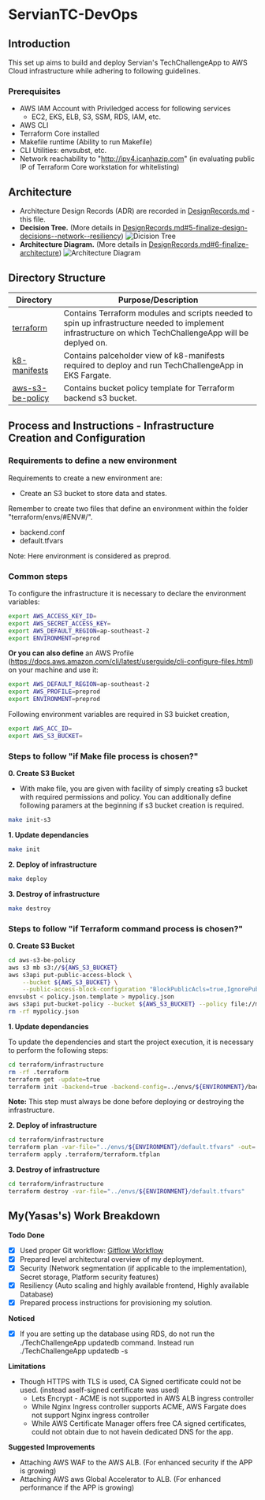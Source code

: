 # ServianTC-DevOps

Introduction
-------------------------------
This set up aims to build and deploy Servian's TechChallengeApp to AWS Cloud infrastructure while adhering to following guidelines. 

### **Prerequisites**
* AWS IAM Account with Priviledged access for following services
  * EC2, EKS, ELB, S3, SSM, RDS, IAM, etc.
* AWS CLI
* Terraform Core installed
* Makefile runtime (Ability to run Makefile)
* CLI Utilities: envsubst, etc.
* Network reachability to "http://ipv4.icanhazip.com" (in evaluating public IP of Terraform Core workstation for whitelisting)


## Architecture
* Architecture Design Records (ADR) are recorded in  [DesignRecords.md](DesignRecords.md) - this file.
* **Decision Tree.** (More details in [DesignRecords.md#5-finalize-design-decisions--network--resiliency](DesignRecords.md))
![Dicision Tree](https://drive.google.com/uc?export=view&id=1HuJ2VeDUPYWcw1bbTTnTkn9LgqISUuCz)
* **Architecture Diagram.** (More details in [DesignRecords.md#6-finalize-architecture](DesignRecords.md))
![Architecture Diagram](https://drive.google.com/uc?export=view&id=1Alyc_8pXIag2RCma3BkUI7tkGjUi6wor)

## Directory Structure
| Directory                | Purpose/Description                                                                                                                                              |
|--------------------------|------------------------------------------------------------------------------------------------------------------------------------------------------------------|
| [terraform](./terraform) | Contains Terraform modules and scripts needed to spin up infrastructure needed to implement infrastructure on which TechChallengeApp will be deplyed on.
| [k8-manifests](./k8-manifests)     | Contains palceholder view of k8-manifests required to deploy and run TechChallengeApp in EKS Fargate.                                                                   |
| [aws-s3-be-policy](./aws-s3-be-policy)     | Contains bucket policy template for Terraform backend s3 bucket.                                                                   |



## Process and Instructions - Infrastructure Creation and Configuration

### Requirements to define a new environment

Requirements to create a new environment are:
- Create an S3 bucket to store data and states.

Remember to create two files that define an environment within the folder "terraform/envs/#ENV#/".
- backend.conf
- default.tfvars

Note: Here environment is considered as preprod.

### Common steps

To configure the infrastructure it is necessary to declare the environment variables:

```bash
export AWS_ACCESS_KEY_ID=
export AWS_SECRET_ACCESS_KEY=
export AWS_DEFAULT_REGION=ap-southeast-2
export ENVIRONMENT=preprod
```

**Or you can also define** an AWS Profile (https://docs.aws.amazon.com/cli/latest/userguide/cli-configure-files.html) on your machine and use it:

```bash
export AWS_DEFAULT_REGION=ap-southeast-2
export AWS_PROFILE=preprod
export ENVIRONMENT=preprod
```

Following environment variables are required in S3 buicket creation,
```bash
export AWS_ACC_ID=
export AWS_S3_BUCKET=
```

### Steps to follow "if Make file process is chosen?"
**0. Create S3 Bucket**
* With make file, you are given with facility of simply creating s3 bucket with required permissions and policy. You can additionally define following paramers at the beginning if s3 bucket creation is required.

```bash
make init-s3
```

**1. Update dependancies**
```bash
make init
```

**2. Deploy of infrastructure**
```bash
make deploy
```

**3. Destroy of infrastructure**
```bash
make destroy
```

### Steps to follow "if Terraform command process is chosen?"
**0. Create S3 Bucket**
```bash
cd aws-s3-be-policy
aws s3 mb s3://${AWS_S3_BUCKET}
aws s3api put-public-access-block \
    --bucket ${AWS_S3_BUCKET} \
    --public-access-block-configuration "BlockPublicAcls=true,IgnorePublicAcls=true,BlockPublicPolicy=true,RestrictPublicBuckets=true"
envsubst < policy.json.template > mypolicy.json
aws s3api put-bucket-policy --bucket ${AWS_S3_BUCKET} --policy file://mypolicy.json
rm -rf mypolicy.json
```

**1. Update dependancies**

To update the dependencies and start the project execution, it is necessary to perform the following steps:

```bash
cd terraform/infrastructure
rm -rf .terraform
terraform get -update=true
terraform init -backend=true -backend-config=../envs/${ENVIRONMENT}/backend.conf
```
**Note:** This step must always be done before deploying or destroying the infrastructure.

**2. Deploy of infrastructure**


```bash
cd terraform/infrastructure
terraform plan -var-file="../envs/${ENVIRONMENT}/default.tfvars" -out=.terraform/terraform.tfplan
terraform apply .terraform/terraform.tfplan
```

**3. Destroy of infrastructure**

```bash
cd terraform/infrastructure
terraform destroy -var-file="../envs/${ENVIRONMENT}/default.tfvars"
```



My(Yasas's) Work Breakdown
-------------------------------
**Todo**
**Done**
- [x] Used proper Git workflow: [Gitflow Workflow](https://www.atlassian.com/git/tutorials/comparing-workflows/gitflow-workflow)
- [X] Prepared level architectural overview of my deployment.
- [X] Security (Network segmentation (if applicable to the implementation), Secret storage, Platform security features)
- [X] Resiliency (Auto scaling and highly available frontend, Highly available Database)
- [X] Prepared process instructions for provisioning my solution.

**Noticed**
- [X] If you are setting up the database using RDS, do not run the ./TechChallengeApp updatedb command. Instead run ./TechChallengeApp updatedb -s

**Limitations**
* Though HTTPS with TLS is used, CA Signed certificate could not be used. (instead aself-signed certificate was used)
  * Lets Encrypt - ACME is not supported in AWS ALB ingress controller
  * While Nginx Ingress controller supports ACME, AWS Fargate does not support Nginx ingress controller
  * While AWS Certificate Manager offers free CA signed certificates, could not obtain due to not havein dedicated DNS for the app.

**Suggested Improvements**
* Attaching AWS WAF to the AWS ALB. 
(For enhanced security if the APP is growing)
* Attaching AWS aws Global Accelerator to ALB.
(For enhanced performance if the APP is growing)